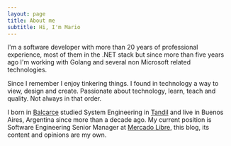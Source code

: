 ```yaml
---
layout: page
title: About me
subtitle: Hi, I'm Mario
---
```


I'm a software developer with more than 20 years of professional experience, most of them in the .NET stack but since more than five years ago I'm working with Golang and several non Microsoft related technologies.

Since I remember I enjoy tinkering things. I found in technology a way to view, design and create. Passionate about technology, learn, teach and quality. Not always in that order.

I born in [Balcarce](https://en.wikipedia.org/wiki/Balcarce,_Buenos_Aires) studied System Engineering in [Tandil](https://en.wikipedia.org/wiki/Tandil) and live in Buenos Aires, Argentina since more than a decade ago. My current position is Software Engineering Senior Manager at [Mercado Libre](https://jobs.mercadolibre.com/), this blog, its content and opinions are my own.
